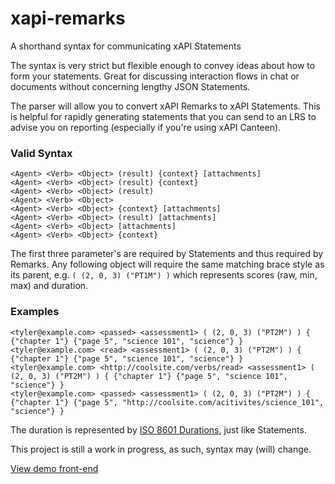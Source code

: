 # xapi-remarks
A shorthand syntax for communicating xAPI Statements

The syntax is very strict but flexible enough to convey ideas about how to form your statements. Great for discussing interaction flows in chat or documents without concerning lengthy JSON Statements.

The parser will allow you to convert xAPI Remarks to xAPI Statements. This is helpful for rapidly generating statements that you can send to an LRS to advise you on reporting (especially if you're using xAPI Canteen).

### Valid Syntax
```
<Agent> <Verb> <Object> (result) {context} [attachments]
<Agent> <Verb> <Object> (result) {context}
<Agent> <Verb> <Object> (result)
<Agent> <Verb> <Object>
<Agent> <Verb> <Object> {context} [attachments]
<Agent> <Verb> <Object> (result) [attachments]
<Agent> <Verb> <Object> [attachments]
<Agent> <Verb> <Object> {context}
```

The first three parameter's are required by Statements and thus required by Remarks. Any following object will require the same matching brace style as its parent, e.g. `( (2, 0, 3) ("PT1M") )` which represents scores (raw, min, max) and duration. 

### Examples

```
<tyler@example.com> <passed> <assessment1> ( (2, 0, 3) ("PT2M") ) { {"chapter 1"} {"page 5", "science 101", "science"} }
<tyler@example.com> <read> <assessment1> ( (2, 0, 3) ("PT2M") ) { {"chapter 1"} {"page 5", "science 101", "science"} }
<tyler@example.com> <http://coolsite.com/verbs/read> <assessment1> ( (2, 0, 3) ("PT2M") ) { {"chapter 1"} {"page 5", "science 101", "science"} }
<tyler@example.com> <passed> <assessment1> ( (2, 0, 3) ("PT2M") ) { {"chapter 1"} {"page 5", "http://coolsite.com/acitivites/science_101", "science"} }
```

The duration is represented by [ISO 8601 Durations](http://www.wikiwand.com/en/ISO_8601#/Durations), just like Statements.

This project is still a work in progress, as such, syntax may (will) change.

[View demo front-end](http://adlnet.github.io/xapi-remarks)
